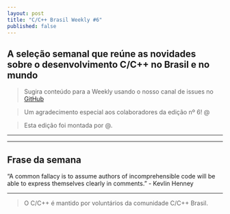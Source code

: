 ```yaml
---
layout: post
title: "C/C++ Brasil Weekly #6"
published: false
---
```


## A seleção semanal que reúne as novidades sobre o desenvolvimento C/C++ no Brasil e no mundo

>Sugira conteúdo para a Weekly usando o nosso canal de issues no [GitHub](https://github.com/ccppbrasil/ccppbrasil.github.io/issues)

>Um agradecimento especial aos colaboradores da edição nº 6! @

>Esta edição foi montada por @.

---

---

## Frase da semana

“A common fallacy is to assume authors of incomprehensible code will be able to express themselves clearly in comments.” - Kevlin Henney

---

>O C/C++ é mantido por voluntários da comunidade C/C++ Brasil.


